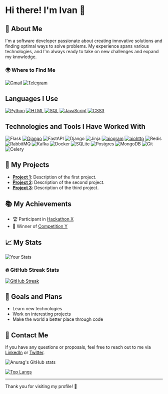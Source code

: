 # Hi there! I'm Ivan 👋

## 🚀 About Me

I'm a software developer passionate about creating innovative solutions and finding optimal ways to solve problems. My experience spans various technologies, and I'm always ready to take on new challenges and expand my knowledge.

### 🌍 Where to Find Me

[![Gmail](https://img.shields.io/badge/Gmail-EA4335?style=flat&logo=gmail&logoColor=white&label=ivanmankos@gmail.com)](mailto:ivanmankos@gmail.com)
[![Telegram](https://img.shields.io/badge/Telegram-26A5E4?style=flat&logo=telegram&logoColor=white)](https://t.me/ivanmanko)


## Languages I Use

[![Python](https://shields.io/badge/python-3.x-yellow.svg)](https://www.python.org/)
[![HTML](https://img.shields.io/badge/HTML5-F00F00?style=for-the-badge&logo=html5&logoColor=white)](https://www.w3.org/TR/html5/)
[![SQL](https://img.shields.io/badge/SQL-E3198C?style=for-the-badge&logo=sql&logoColor=white)](https://www.w3schools.com/sql/)
[![JavaScript](https://img.shields.io/badge/JavaScript-F7DF4E?style=for-the-badge&logo=javascript&logoColor=white)](https://www.w3schools.com/js/)
[![CSS3](https://img.shields.io/badge/CSS3-2AA2FF?style=for-the-badge&logo=css3&logoColor=white)](https://www.w3schools.com/css/)

## Technologies and Tools I Have Worked With
![Flask](https://img.shields.io/badge/flask-%23000.svg?style=for-the-badge&logo=flask&logoColor=white)
[![Django](https://shields.io/badge/django-3.2-orange.svg)](https://www.django.com/)
![FastAPI](https://img.shields.io/badge/FastAPI-005571?style=for-the-badge&logo=fastapi)
![Django](https://img.shields.io/badge/django-%23092E20.svg?style=for-the-badge&logo=django&logoColor=white)
![Jinja](https://img.shields.io/badge/jinja-white.svg?style=for-the-badge&logo=jinja&logoColor=black)
[![aiogram](https://img.shields.io/badge/aiogram-0.15.2-blue.svg)](https://github.com/aiogram/aiogram)
[![aiohttp](https://img.shields.io/badge/aiohttp-0.40.5-green.svg)](https://aiohttp.readthedocs.io/en/latest/)
![Redis](https://img.shields.io/badge/-Redis-DC382D?style=flat&logo=redis&logoColor=white)
![RabbitMQ](https://img.shields.io/badge/-RabbitMQ-FF6600?style=flat&logo=rabbitmq&logoColor=white)
![Kafka](https://img.shields.io/badge/-Kafka-231F20?style=flat&logo=apache-kafka&logoColor=white)
![Docker](https://img.shields.io/badge/-Docker-2496ED?style=flat&logo=Docker&logoColor=white)
![SQLite](https://img.shields.io/badge/sqlite-%2307405e.svg?style=for-the-badge&logo=sqlite&logoColor=white)
![Postgres](https://img.shields.io/badge/-Postgres-4169E1?style=flat&logo=postgresql&logoColor=white)
![MongoDB](https://img.shields.io/badge/-MongoDB-47A248?style=flat&logo=mongodb&logoColor=white)
![Git](https://img.shields.io/badge/-Git-F05032?style=flat&logo=git&logoColor=white)
![Celery](https://img.shields.io/badge/celery-%23a9cc54.svg?style=for-the-badge&logo=celery&logoColor=ddf4a4)

## 🌟 My Projects

- **[Project 1](https://github.com/your-username/project-1)**: Description of the first project.
- **[Project 2](https://github.com/your-username/project-2)**: Description of the second project.
- **[Project 3](https://github.com/your-username/project-3)**: Description of the third project.

## 📚 My Achievements

- 🏆 Participant in [Hackathon X](https://link-to-event)
- 🥇 Winner of [Competition Y](https://link-to-competition)

## 📈 My Stats

![Your Stats](https://github-readme-stats.vercel.app/api?username=ivanmanko&show_icons=true&hide_title=true&hide_border=true&count_private=true&include_all_commits=true&line_height=21)

### 🔥 GitHub Streak Stats

[![GitHub Streak](https://github-readme-streak-stats.herokuapp.com/?user=ivanmanko&theme=dark)](https://git.io/streak-stats)

## 🎯 Goals and Plans

- Learn new technologies
- Work on interesting projects
- Make the world a better place through code

## 💬 Contact Me

If you have any questions or proposals, feel free to reach out to me via [LinkedIn](https://www.linkedin.com/in/your-profile) or [Twitter](https://twitter.com/your_twitter).

![Anurag's GitHub stats](https://github-readme-stats.vercel.app/api?username=ivanmanko&show_icons=true&theme=radical)

[![Top Langs](https://github-readme-stats.vercel.app/api/top-langs/?username=ivanmanko&layout=compact)](https://github.com/anuraghazra/github-readme-stats)

---

Thank you for visiting my profile! 🌟
```
